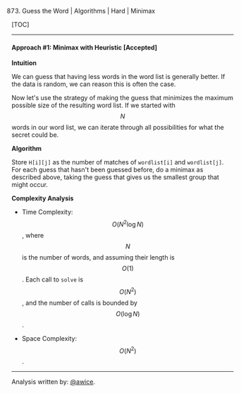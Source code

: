 873. Guess the Word | Algorithms | Hard | Minimax

[TOC]

---
#### Approach #1: Minimax with Heuristic [Accepted]

**Intuition**

We can guess that having less words in the word list is generally better.  If the data is random, we can reason this is often the case.

Now let's use the strategy of making the guess that minimizes the maximum possible size of the resulting word list.  If we started with $$N$$ words in our word list, we can iterate through all possibilities for what the secret could be.

**Algorithm**

Store `H[i][j]` as the number of matches of `wordlist[i]` and `wordlist[j]`.  For each guess that hasn't been guessed before, do a minimax as described above, taking the guess that gives us the smallest group that might occur.



**Complexity Analysis**

* Time Complexity:  $$O(N^2 \log N)$$, where $$N$$ is the number of words, and assuming their length is $$O(1)$$.  Each call to `solve` is $$O(N^2)$$, and the number of calls is bounded by $$O(\log N)$$.

* Space Complexity:  $$O(N^2)$$.

---

Analysis written by: [@awice](https://leetcode.com/awice).
